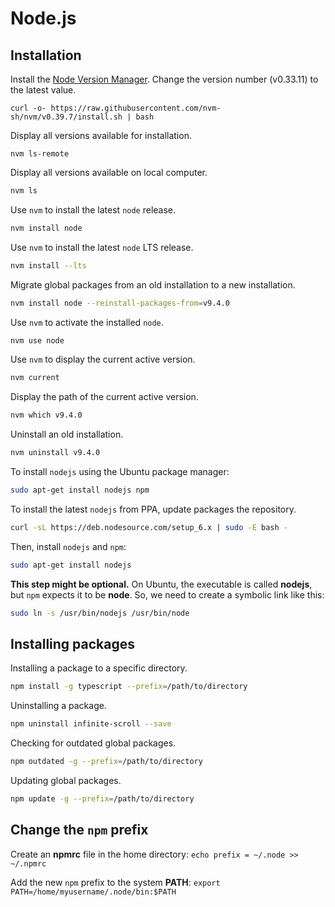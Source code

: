 Node.js
=======

Installation
--------------------------------------------------

Install the [Node Version Manager](https://github.com/nvm-sh/nvm). Change the version number (v0.33.11) to the latest value.

```shell
curl -o- https://raw.githubusercontent.com/nvm-sh/nvm/v0.39.7/install.sh | bash
```

Display all versions available for installation.

```shell
nvm ls-remote
```

Display all versions available on local computer.

```sh
nvm ls
```

Use `nvm` to install the latest `node` release.

```sh
nvm install node
```

Use `nvm` to install the latest `node` LTS release.

```sh
nvm install --lts
```

Migrate global packages from an old installation to a new installation.

```sh
nvm install node --reinstall-packages-from=v9.4.0
```

Use `nvm` to activate the installed `node`.

```sh
nvm use node
```

Use `nvm` to display the current active version.

```sh
nvm current
```

Display the path of the current active version.

```sh
nvm which v9.4.0
```

Uninstall an old installation.

```sh
nvm uninstall v9.4.0
```

To install `nodejs` using the Ubuntu package manager:

```sh
sudo apt-get install nodejs npm
```

To install the latest `nodejs` from PPA, update packages the repository.

```sh
curl -sL https://deb.nodesource.com/setup_6.x | sudo -E bash -
```

Then, install `nodejs` and `npm`:

```sh
sudo apt-get install nodejs
```

**This step might be optional.** On Ubuntu, the executable is called **nodejs**, but `npm` expects it to be **node**. So, we need to create a symbolic link like this:

```sh
sudo ln -s /usr/bin/nodejs /usr/bin/node
```

Installing packages
--------------------------------------------------

Installing a package to a specific directory.

```sh
npm install -g typescript --prefix=/path/to/directory
```

Uninstalling a package.

```sh
npm uninstall infinite-scroll --save
```

Checking for outdated global packages.

```sh
npm outdated -g --prefix=/path/to/directory
```

Updating global packages.

```sh
npm update -g --prefix=/path/to/directory
```

Change the `npm` prefix
--------------------------------------------------

Create an **npmrc** file in the home directory:
`echo prefix = ~/.node >> ~/.npmrc`

Add the new `npm` prefix to the system **PATH**:
`export PATH=/home/myusername/.node/bin:$PATH`

